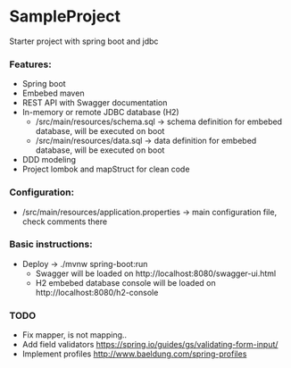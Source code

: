 # SampleProject
Starter project with spring boot and jdbc

### Features:
- Spring boot
- Embebed maven
- REST API with Swagger documentation
- In-memory or remote JDBC database (H2)
  - /src/main/resources/schema.sql -> schema definition for embebed database, will be executed on boot
  - /src/main/resources/data.sql -> data definition for embebed database, will be executed on boot
- DDD modeling
- Project lombok and mapStruct for clean code

### Configuration:
- /src/main/resources/application.properties -> main configuration file, check comments there

### Basic instructions:
- Deploy -> ./mvnw spring-boot:run
  - Swagger will be loaded on http://localhost:8080/swagger-ui.html
  - H2 embebed database console will be loaded on http://localhost:8080/h2-console

### TODO
- Fix mapper, is not mapping..
- Add field validators https://spring.io/guides/gs/validating-form-input/
- Implement profiles http://www.baeldung.com/spring-profiles